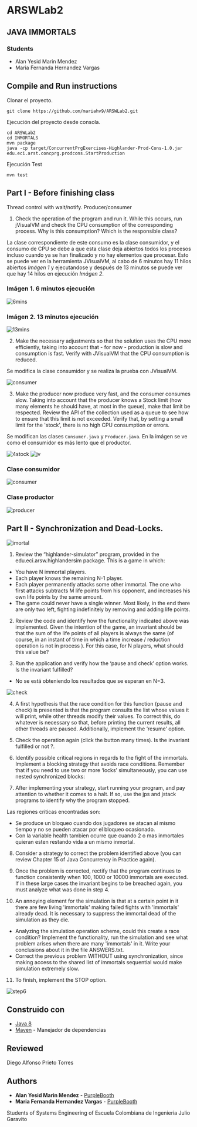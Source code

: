 # ARSWLab2
## JAVA IMMORTALS

### Students

* Alan Yesid Marin Mendez
* Maria Fernanda Hernandez Vargas

## Compile and Run instructions

Clonar el proyecto.

```
git clone https://github.com/mariahv9/ARSWLab2.git
```

Ejecución del proyecto desde consola.

```
cd ARSWLab2
cd INMORTALS
mvn package
java -cp target/ConcurrentPrgExercises-Highlander-Prod-Cons-1.0.jar edu.eci.arst.concprg.prodcons.StartProduction
```

Ejecución Test

```
mvn test
```


## Part I - Before finishing class

Thread control with wait/notify. Producer/consumer

1. Check the operation of the program and run it. While this occurs, run jVisualVM and check the CPU consumption of the corresponding process. Why is this consumption? Which is the responsible class? 

La clase correspondiente de este consumo es la clase consumidor, y el consumo de CPU se debe a que esta clase deja abiertos todos los procesos incluso cuando ya se han finalizado y no hay elementos que procesar. Esto se puede ver en la herramienta JVisualVM, al cabo de 6 minutos hay 11 hilos abiertos *Imágen 1* y ejecutandose y después de 13 minutos se puede ver que hay 14 hilos en ejecución *Imágen 2*.

### Imágen 1. 6 minutos ejecución
![6mins](https://github.com/mariahv9/ARSWLab2/blob/master/resoruces/6mins.png)

### Imágen 2. 13 minutos ejecución
![13mins](https://github.com/mariahv9/ARSWLab2/blob/master/resoruces/13mins.png)

2. Make the necessary adjustments so that the solution uses the CPU more efficiently, taking into account that - for now - production is slow and consumption is fast. Verify with JVisualVM that the CPU consumption is reduced. 

Se modifica la clase consumidor y se realiza la prueba con JVisualVM.

![consumer](https://github.com/mariahv9/ARSWLab2/blob/master/resoruces/consumidor.png)

3. Make the producer now produce very fast, and the consumer consumes slow. Taking into account that the producer knows a Stock limit (how many elements he should have, at most in the queue), make that limit be respected. Review the API of the collection used as a queue to see how to ensure that this limit is not exceeded. Verify that, by setting a small limit for the 'stock', there is no high CPU consumption or errors.

Se modifican las clases ``` Consumer.java ``` y ``` Producer.java ```. En la imágen se ve como el consumidor es más lento que el productor.

![4stock](https://github.com/mariahv9/ARSWLab2/blob/master/resoruces/4stock.png)
![jv](https://github.com/mariahv9/ARSWLab2/blob/master/resoruces/3part.png)

### Clase consumidor

![consumer](https://github.com/mariahv9/ARSWLab2/blob/master/resoruces/consumer.png)

### Clase productor 

![producer](https://github.com/mariahv9/ARSWLab2/blob/master/resoruces/producer.png)

## Part II - Synchronization and Dead-Locks.

![imortal](https://github.com/mariahv9/ARSWLab2/blob/master/resoruces/imortal.png)

1. Review the “highlander-simulator” program, provided in the edu.eci.arsw.highlandersim package. This is a game in which:
* You have N immortal players. 
* Each player knows the remaining N-1 player.
* Each player permanently attacks some other immortal. The one who first attacks subtracts M life points from his opponent, and increases his own life points by the same amount. 
* The game could never have a single winner. Most likely, in the end there are only two left, fighting indefinitely by removing and adding life points. 

2. Review the code and identify how the functionality indicated above was implemented. Given the intention of the game, an invariant should be that the sum of the life points of all players is always the same (of course, in an instant of time in which a time increase / reduction operation is not in process ). For this case, for N players, what should this value be?

3. Run the application and verify how the ‘pause and check’ option works. Is the invariant fulfilled?

* No se está obteniendo los resultados que se esperan en N=3.

![check](https://github.com/mariahv9/ARSWLab2/blob/master/resoruces/inmortals1.png)

4. A first hypothesis that the race condition for this function (pause and check) is presented is that the program consults the list whose values ​​it will print, while other threads modify their values. To correct this, do whatever is necessary so that, before printing the current results, all other threads are paused. Additionally, implement the ‘resume’ option.

5. Check the operation again (click the button many times). Is the invariant fulfilled or not ?.

6. Identify possible critical regions in regards to the fight of the immortals. Implement a blocking strategy that avoids race conditions. Remember that if you need to use two or more ‘locks’ simultaneously, you can use nested synchronized blocks:

7. After implementing your strategy, start running your program, and pay attention to whether it comes to a halt. If so, use the jps and jstack programs to identify why the program stopped.

Las regiones criticas encontradas son:

* Se produce un bloqueo cuando dos jugadores se atacan al mismo tiempo y no se pueden atacar por el bloqueo ocasionado.
* Con la variable health tambien ocurre que cuando 2 o mas inmortales quieran esten restando vida a un mismo inmortal.

8. Consider a strategy to correct the problem identified above (you can review Chapter 15 of Java Concurrency in Practice again).

9. Once the problem is corrected, rectify that the program continues to function consistently when 100, 1000 or 10000 immortals are executed. If in these large cases the invariant begins to be breached again, you must analyze what was done in step 4.

10. An annoying element for the simulation is that at a certain point in it there are few living 'immortals' making failed fights with 'immortals' already dead. It is necessary to suppress the immortal dead of the simulation as they die. 

* Analyzing the simulation operation scheme, could this create a race condition? Implement the functionality, run the simulation and see what problem arises when there are many 'immortals' in it. Write your conclusions about it in the file ANSWERS.txt. 
* Correct the previous problem WITHOUT using synchronization, since making access to the shared list of immortals sequential would make simulation extremely slow. 

11. To finish, implement the STOP option.

![step6](https://github.com/mariahv9/ARSWLab2/blob/master/resoruces/Step6.png)

## Construido con 

* [Java 8](https://www.java.com/es/about/whatis_java.jsp)
* [Maven](https://maven.apache.org/) - Manejador de dependencias

## Reviewed

Diego Alfonso Prieto Torres

## Authors

* **Alan Yesid Marin Mendez** - [PurpleBooth](https://github.com/Elan-MarMEn)
* **Maria Fernanda Hernandez Vargas** - [PurpleBooth](https://github.com/mariahv9)


Students of Systems Engineering of Escuela Colombiana de Ingenieria Julio Garavito 

